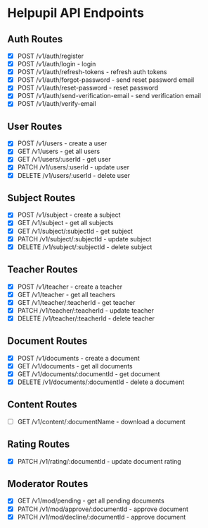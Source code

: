 #  Helpupil API Endpoints

## Auth Routes

- [x] POST /v1/auth/register
- [x] POST /v1/auth/login - login
- [x] POST /v1/auth/refresh-tokens - refresh auth tokens
- [x] POST /v1/auth/forgot-password - send reset password email
- [x] POST /v1/auth/reset-password - reset password
- [x] POST /v1/auth/send-verification-email - send verification email
- [x] POST /v1/auth/verify-email

## User Routes

- [x] POST /v1/users - create a user
- [x] GET /v1/users - get all users
- [x] GET /v1/users/:userId - get user
- [x] PATCH /v1/users/:userId - update user
- [x] DELETE /v1/users/:userId - delete user

## Subject Routes

- [x] POST /v1/subject - create a subject
- [x] GET /v1/subject - get all subjects
- [x] GET /v1/subject/:subjectId - get subject
- [x] PATCH /v1/subject/:subjectId - update subject
- [x] DELETE /v1/subject/:subjectId - delete subject

## Teacher Routes

- [x] POST /v1/teacher - create a teacher
- [x] GET /v1/teacher - get all teachers
- [x] GET /v1/teacher/:teacherId - get teacher
- [x] PATCH /v1/teacher/:teacherId - update teacher
- [x] DELETE /v1/teacher/:teacherId - delete teacher

## Document Routes

- [x] POST /v1/documents - create a document
- [x] GET /v1/documents - get all documents
- [x] GET /v1/documents/:documentId - get document
- [x] DELETE /v1/documents/:documentId - delete a document

## Content Routes

- [ ] GET /v1/content/:documentName - download a document

## Rating Routes

- [x] PATCH /v1/rating/:documentId - update document rating

## Moderator Routes

- [x] GET /v1/mod/pending - get all pending documents
- [x] PATCH /v1/mod/approve/:documentId - approve document
- [x] PATCH /v1/mod/decline/:documentId - approve document
